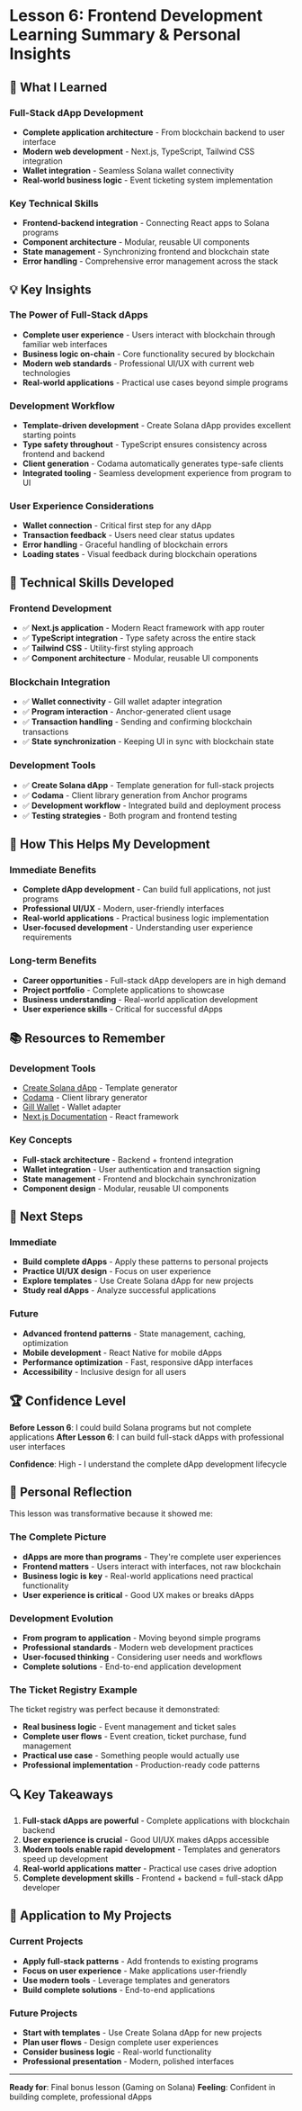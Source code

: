 # Lesson 6: Frontend Development Learning Summary & Personal Insights

## 🎯 What I Learned

### **Full-Stack dApp Development**
- **Complete application architecture** - From blockchain backend to user interface
- **Modern web development** - Next.js, TypeScript, Tailwind CSS integration
- **Wallet integration** - Seamless Solana wallet connectivity
- **Real-world business logic** - Event ticketing system implementation

### **Key Technical Skills**
- **Frontend-backend integration** - Connecting React apps to Solana programs
- **Component architecture** - Modular, reusable UI components
- **State management** - Synchronizing frontend and blockchain state
- **Error handling** - Comprehensive error management across the stack

## 💡 Key Insights

### **The Power of Full-Stack dApps**
- **Complete user experience** - Users interact with blockchain through familiar web interfaces
- **Business logic on-chain** - Core functionality secured by blockchain
- **Modern web standards** - Professional UI/UX with current web technologies
- **Real-world applications** - Practical use cases beyond simple programs

### **Development Workflow**
- **Template-driven development** - Create Solana dApp provides excellent starting points
- **Type safety throughout** - TypeScript ensures consistency across frontend and backend
- **Client generation** - Codama automatically generates type-safe clients
- **Integrated tooling** - Seamless development experience from program to UI

### **User Experience Considerations**
- **Wallet connection** - Critical first step for any dApp
- **Transaction feedback** - Users need clear status updates
- **Error handling** - Graceful handling of blockchain errors
- **Loading states** - Visual feedback during blockchain operations

## 🔧 Technical Skills Developed

### **Frontend Development**
- ✅ **Next.js application** - Modern React framework with app router
- ✅ **TypeScript integration** - Type safety across the entire stack
- ✅ **Tailwind CSS** - Utility-first styling approach
- ✅ **Component architecture** - Modular, reusable UI components

### **Blockchain Integration**
- ✅ **Wallet connectivity** - Gill wallet adapter integration
- ✅ **Program interaction** - Anchor-generated client usage
- ✅ **Transaction handling** - Sending and confirming blockchain transactions
- ✅ **State synchronization** - Keeping UI in sync with blockchain state

### **Development Tools**
- ✅ **Create Solana dApp** - Template generation for full-stack projects
- ✅ **Codama** - Client library generation from Anchor programs
- ✅ **Development workflow** - Integrated build and deployment process
- ✅ **Testing strategies** - Both program and frontend testing

## 🚀 How This Helps My Development

### **Immediate Benefits**
- **Complete dApp development** - Can build full applications, not just programs
- **Professional UI/UX** - Modern, user-friendly interfaces
- **Real-world applications** - Practical business logic implementation
- **User-focused development** - Understanding user experience requirements

### **Long-term Benefits**
- **Career opportunities** - Full-stack dApp developers are in high demand
- **Project portfolio** - Complete applications to showcase
- **Business understanding** - Real-world application development
- **User experience skills** - Critical for successful dApps

## 📚 Resources to Remember

### **Development Tools**
- [Create Solana dApp](https://github.com/solana-developers/create-solana-dapp) - Template generator
- [Codama](https://github.com/codama-idl/codama) - Client library generator
- [Gill Wallet](https://gill.site/) - Wallet adapter
- [Next.js Documentation](https://nextjs.org/docs) - React framework

### **Key Concepts**
- **Full-stack architecture** - Backend + frontend integration
- **Wallet integration** - User authentication and transaction signing
- **State management** - Frontend and blockchain synchronization
- **Component design** - Modular, reusable UI components

## 🎯 Next Steps

### **Immediate**
- **Build complete dApps** - Apply these patterns to personal projects
- **Practice UI/UX design** - Focus on user experience
- **Explore templates** - Use Create Solana dApp for new projects
- **Study real dApps** - Analyze successful applications

### **Future**
- **Advanced frontend patterns** - State management, caching, optimization
- **Mobile development** - React Native for mobile dApps
- **Performance optimization** - Fast, responsive dApp interfaces
- **Accessibility** - Inclusive design for all users

## 🏆 Confidence Level

**Before Lesson 6**: I could build Solana programs but not complete applications
**After Lesson 6**: I can build full-stack dApps with professional user interfaces

**Confidence**: High - I understand the complete dApp development lifecycle

## 💭 Personal Reflection

This lesson was transformative because it showed me:

### **The Complete Picture**
- **dApps are more than programs** - They're complete user experiences
- **Frontend matters** - Users interact with interfaces, not raw blockchain
- **Business logic is key** - Real-world applications need practical functionality
- **User experience is critical** - Good UX makes or breaks dApps

### **Development Evolution**
- **From program to application** - Moving beyond simple programs
- **Professional standards** - Modern web development practices
- **User-focused thinking** - Considering user needs and workflows
- **Complete solutions** - End-to-end application development

### **The Ticket Registry Example**
The ticket registry was perfect because it demonstrated:
- **Real business logic** - Event management and ticket sales
- **Complete user flows** - Event creation, ticket purchase, fund management
- **Practical use case** - Something people would actually use
- **Professional implementation** - Production-ready code patterns

## 🔍 Key Takeaways

1. **Full-stack dApps are powerful** - Complete applications with blockchain backend
2. **User experience is crucial** - Good UI/UX makes dApps accessible
3. **Modern tools enable rapid development** - Templates and generators speed up development
4. **Real-world applications matter** - Practical use cases drive adoption
5. **Complete development skills** - Frontend + backend = full-stack dApp developer

## 🎯 Application to My Projects

### **Current Projects**
- **Apply full-stack patterns** - Add frontends to existing programs
- **Focus on user experience** - Make applications user-friendly
- **Use modern tools** - Leverage templates and generators
- **Build complete solutions** - End-to-end applications

### **Future Projects**
- **Start with templates** - Use Create Solana dApp for new projects
- **Plan user flows** - Design complete user experiences
- **Consider business logic** - Real-world functionality
- **Professional presentation** - Modern, polished interfaces

---

**Ready for**: Final bonus lesson (Gaming on Solana)
**Feeling**: Confident in building complete, professional dApps
